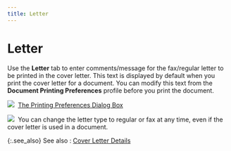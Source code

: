 ```yaml
---
title: Letter
---
```


# Letter


Use the **Letter** tab to enter  comments/message for the fax/regular letter to be printed in the cover  letter. This text is displayed by default when you print the cover letter  for a document. You can modify this text from the **Document 
 Printing Preferences** profile before you print the document.


![]({{site.bp_baseurl}}/img/lens.gif)  [The  Printing Preferences Dialog Box]({{site.bp_baseurl}}/rpt-prt/set-prt/the_printing_preferences_dialog_box_step_by_step_bp.html)


![]({{site.bp_baseurl}}/img/note.gif)  You  can change the letter type to regular or fax at any time, even if the  cover letter is used in a document.


{:.see_also}
See also
: [Cover  Letter Details]({{site.bp_baseurl}}/doc-cover/cover-letter-details/cover_letter_details_bp_contents.html)
